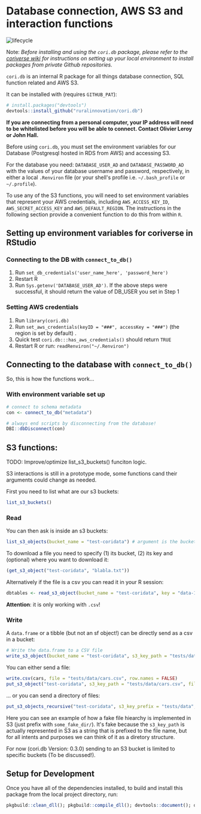 # Database connection, AWS S3 and interaction functions

![lifecycle](https://img.shields.io/badge/lifecycle-stable-green.svg)

Note: _Before installing and using the `cori.db` package, please refer to the [coriverse wiki](https://github.com/ruralinnovation/wiki) for instructions on setting up your local environment to install packages from private Github repositories._

`cori.db` is an internal R package for all things database connection, SQL function related and AWS S3.

It can be installed with (requires `GITHUB_PAT`):

``` r
# install.packages("devtools")
devtools::install_github("ruralinnovation/cori.db")
```

__If you are connecting from a personal computer, your IP address will need to be whitelisted before you will be able to connect. Contact Olivier Leroy or John Hall.__

Before using `cori.db`, you must set the environment variables for our Database (Postgresql hosted in RDS from AWS) and accessing S3.

For the database you need: `DATABASE_USER_AD` and `DATABASE_PASSWORD_AD` with the values of your database username and password, respectively, in either a local `.Renviron` file (or your shell's profile i.e. `~/.bash_profile` or `~/.profile`).

To use any of the S3 functions, you will need to set environment variables that represent your AWS credentials, including `AWS_ACCESS_KEY_ID`, `AWS_SECRET_ACCESS_KEY` and `AWS_DEFAULT_REGION`. The instructions in the following section provide a convenient function to do this from within `R`.

## Setting up environment variables for coriverse in RStudio 

### Connecting to the DB with `connect_to_db()`

1. Run `set_db_credentials('user_name_here', 'password_here')` 
2. Restart R
3. Run `Sys.getenv('DATABASE_USER_AD')`. If the above steps were successful, it should return the value of DB_USER you set in Step 1

### Setting AWS credentials

1. Run `library(cori.db)` 
2. Run  `set_aws_credentials(keyID = "###", accessKey = "###")` (the region is  set by default) . 
3. Quick test `cori.db:::has_aws_credentials()` should return `TRUE`
4. Restart R or run: `readRenviron("~/.Renviron")`

## Connecting to the database with `connect_to_db()`

So, this is how the functions work...

### With environment variable set up

```r
# connect to schema metadata
con <- connect_to_db("metadata")

# always end scripts by disconnecting from the database!
DBI::dbDisconnect(con)
```

## S3 functions:

TODO: Improve/optimize list_s3_buckets() funciton logic.

S3 interactions is still in a prototype mode, some functions cand their arguments could change as needed.

First you need to list what are our s3 buckets:

```r
list_s3_buckets()
```

### Read

You can then ask is inside an s3 buckets:

```r
list_s3_objects(bucket_name = "test-coridata") # argument is the bucket  name
```

To download a file you need to specify (1) its bucket, (2) its key and (optional) where you want to download it:

```r
(get_s3_object("test-coridata", "blabla.txt"))
```

Alternatively if the file is a csv you can read it in your R session:

```r
dbtables <- read_s3_object(bucket_name = "test-coridata", key = "data-1715776270877.csv")
```

**Attention**: it is only working with `.csv`! 


### Write


A `data.frame` or a tibble (but not an sf object!) can be directly send as a csv in a bucket:

```r
# Write the data.frame to a CSV file
write_s3_object(bucket_name = "test-coridata", s3_key_path = "tests/data/cars.csv", data_frame = cars)
```

You can either send a file:

```r
write.csv(cars, file = "tests/data/cars.csv", row.names = FALSE)
put_s3_object("test-coridata", s3_key_path = "tests/data/cars.csv", file_path = "tests/data/cars.csv")
```

... or you can send a directory of files:

```r
put_s3_objects_recursive("test-coridata", s3_key_prefix = "tests/data", dir_path ="tests/data")
```


Here you can see an example of how a fake file hiearchy is implemented in S3 (just prefix with `some_fake_dir/`). It's fake because the `s3_key_path` is actually represented in S3 as a string that is prefixed to the file name, but for all intents and purposes we can think of it as a diretory structure.

For now (cori.db Version: 0.3.0) sending to an S3 bucket is limited to specific buckets (To be discussed!).


## Setup for Development

Once you have all of the dependencies installed, to build and install this package from the local project directory, run:
```r
pkgbuild::clean_dll(); pkgbuild::compile_dll(); devtools::document(); devtools::check(); devtools::install();
```
